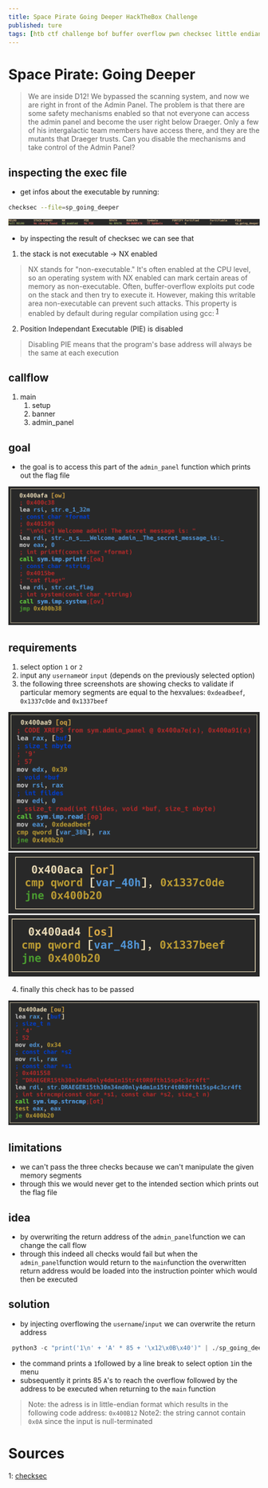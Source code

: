```yaml
---
title: Space Pirate Going Deeper HackTheBox Challenge
published: ture
tags: [htb ctf challenge bof buffer overflow pwn checksec little endian stack]
---
```


# Space Pirate: Going Deeper

> We are inside D12! We bypassed the scanning system, and now we are right in front of the Admin Panel. The problem is that there are some safety mechanisms enabled so that not everyone can access the admin panel and become the user right below Draeger. Only a few of his intergalactic team members have access there, and they are the mutants that Draeger trusts. Can you disable the mechanisms and take control of the Admin Panel?

## inspecting the exec file

- get infos about the executable by running: 

```bash
checksec --file=sp_going_deeper
```

![Checksec](../assets/checksec.png "Checksec Result")

- by inspecting the result of checksec we can see that 
1. the stack is not executable -> NX enabled
> NX stands for "non-executable." It's often enabled at the CPU level, so an operating system with NX enabled can mark certain areas of memory as non-executable. Often, buffer-overflow exploits put code on the stack and then try to execute it. However, making this writable area non-executable can prevent such attacks. This property is enabled by default during regular compilation using gcc: <sup>[1](#nx)</sup>
2. Position Independant Executable (PIE) is disabled
> Disabling PIE means that the program's base address will always be the same at each execution

## callflow

1. main
	1. setup
	2. banner
	3. admin_panel

## goal

- the goal is to access this part of the `admin_panel` function which prints out the flag file

 ![Goal function](../assets/goal.png "goal function")

## requirements

1. select option `1` or `2`
2. input any `username`or `input` (depends on the previously selected option)
3. the following three screenshots are showing checks to validate if particular memory segments are equal to the hexvalues: `0xdeadbeef`, `0x1337c0de` and `0x1337beef`

![deadbeef check](../assets/deadbeef.png "deadbeef")
![1337c0de check](../assets/1337c0de.png "1337c0de")
![1337beef check](../assets/1337beef.png "1337beef")

4. finally this check has to be passed

![string compare](../assets/string-cmp.png "string compare")

## limitations

- we can't pass the three checks because we can't manipulate the given memory segments
- through this we would never get to the intended section which prints out the flag file

## idea

- by overwriting the return address of the `admin_panel`function we can change the call flow
- through this indeed all checks would fail but when the `admin_panel`function would return to the `main`function the overwritten return address would be loaded into the instruction pointer which would then be executed

## solution 

- by injecting overflowing the `username`/`input` we can overwrite the return address

```python
 python3 -c "print('1\n' + 'A' * 85 + '\x12\x0B\x40')" | ./sp_going_deeper
```

- the command prints a `1`followed by a line break to select option `1`in the menu
- subsequently it prints 85 `A`'s to reach the overflow followed by the address to be executed when returning to the `main` function

> Note: the adress is in little-endian format which results in the following code address: `0x400B12`
> Note2: the string cannot contain `0x0A` since the input is null-terminated

# Sources
<a name="nx">1</a>: [checksec](https://opensource.com/article/21/6/linux-checksec)
